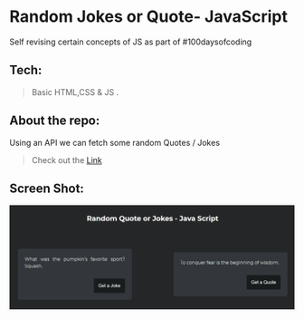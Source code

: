 # Random Jokes or Quote- JavaScript

Self revising certain concepts of JS as part of #100daysofcoding

## Tech:

> Basic HTML,CSS & JS .

## About the repo:

Using an API we can fetch some random Quotes / Jokes

> Check out the [Link](https://shijoshaji.github.io/random_Quote_or_Joke/)

## Screen Shot:

<img src="static/Capture.PNG" />
